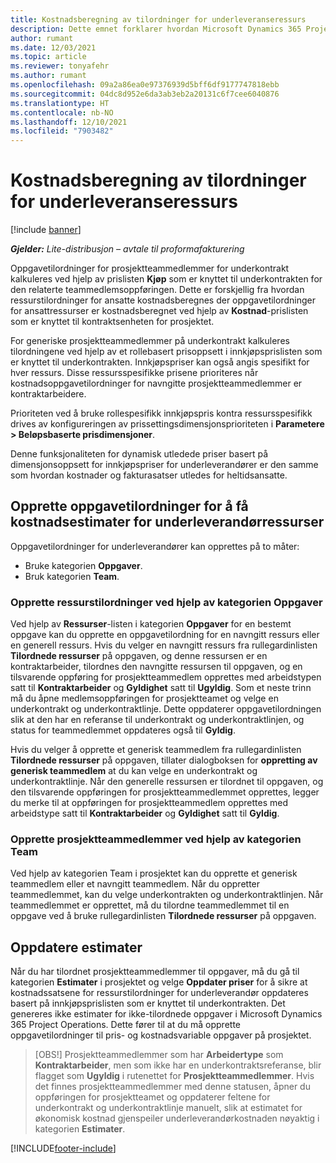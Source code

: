 ```yaml
---
title: Kostnadsberegning av tilordninger for underleveranseressurs
description: Dette emnet forklarer hvordan Microsoft Dynamics 365 Project Operations beregner kostnadsberegning av tilordninger for underleveranseressurs.
author: rumant
ms.date: 12/03/2021
ms.topic: article
ms.reviewer: tonyafehr
ms.author: rumant
ms.openlocfilehash: 09a2a86ea0e97376939d5bff6df9177747818ebb
ms.sourcegitcommit: 04dc8d952e6da3ab3eb2a20131c6f7cee6040876
ms.translationtype: HT
ms.contentlocale: nb-NO
ms.lasthandoff: 12/10/2021
ms.locfileid: "7903482"
---
```

# <a name="cost-estimation-of-subcontracted-resource-assignments"></a>Kostnadsberegning av tilordninger for underleveranseressurs

[!include [banner](../../includes/dataverse-preview.md)]

_**Gjelder:** Lite-distribusjon – avtale til proformafakturering_

Oppgavetilordninger for prosjektteammedlemmer for underkontrakt kalkuleres ved hjelp av prislisten **Kjøp** som er knyttet til underkontrakten for den relaterte teammedlemsoppføringen. Dette er forskjellig fra hvordan ressurstilordninger for ansatte kostnadsberegnes der oppgavetilordninger for ansattressurser er kostnadsberegnet ved hjelp av **Kostnad**-prislisten som er knyttet til kontraktsenheten for prosjektet. 

For generiske prosjektteammedlemmer på underkontrakt kalkuleres tilordningene ved hjelp av et rollebasert prisoppsett i innkjøpsprislisten som er knyttet til underkontrakten. Innkjøpspriser kan også angis spesifikt for hver ressurs. Disse ressursspesifikke prisene prioriteres når kostnadsoppgavetilordninger for navngitte prosjektteammedlemmer er kontraktarbeidere. 

Prioriteten ved å bruke rollespesifikk innkjøpspris kontra ressursspesifikk drives av konfigureringen av prissettingsdimensjonsprioriteten i **Parametere > Beløpsbaserte prisdimensjoner**.

Denne funksjonaliteten for dynamisk utledede priser basert på dimensjonsoppsett for innkjøpspriser for underleverandører er den samme som hvordan kostnader og fakturasatser utledes for heltidsansatte. 

## <a name="creating-task-assignments-for-getting-cost-estimates-of-subcontractor-resources"></a>Opprette oppgavetilordninger for å få kostnadsestimater for underleverandørressurser

Oppgavetilordninger for underleverandører kan opprettes på to måter: 
- Bruke kategorien **Oppgaver**.
- Bruk kategorien **Team**.

### <a name="creating-resources-assignments-using-the-tasks-tab"></a>Opprette ressurstilordninger ved hjelp av kategorien Oppgaver
Ved hjelp av **Ressurser**-listen i kategorien **Oppgaver** for en bestemt oppgave kan du opprette en oppgavetilordning for en navngitt ressurs eller en generell ressurs. Hvis du velger en navngitt ressurs fra rullegardinlisten **Tilordnede ressurser** på oppgaven, og denne ressursen er en kontraktarbeider, tilordnes den navngitte ressursen til oppgaven, og en tilsvarende oppføring for prosjektteammedlem opprettes med arbeidstypen satt til **Kontraktarbeider** og **Gyldighet** satt til **Ugyldig**. Som et neste trinn må du åpne medlemsoppføringen for prosjektteamet og velge en underkontrakt og underkontraktlinje. Dette oppdaterer oppgavetilordningen slik at den har en referanse til underkontrakt og underkontraktlinjen, og status for teammedlemmet oppdateres også til **Gyldig**.

Hvis du velger å opprette et generisk teammedlem fra rullegardinlisten **Tilordnede ressurser** på oppgaven, tillater dialogboksen for **oppretting av generisk teammedlem** at du kan velge en underkontrakt og underkontraktlinje. Når den generelle ressursen er tilordnet til oppgaven, og den tilsvarende oppføringen for prosjektteammedlemmet opprettes, legger du merke til at oppføringen for prosjektteammedlem opprettes med arbeidstype satt til **Kontraktarbeider** og **Gyldighet** satt til **Gyldig**.

### <a name="creating-project-team-members-using-the-team-tab"></a>Opprette prosjektteammedlemmer ved hjelp av kategorien Team
Ved hjelp av kategorien Team i prosjektet kan du opprette et generisk teammedlem eller et navngitt teammedlem. Når du oppretter teammedlemmet, kan du velge underkontrakten og underkontraktlinjen. Når teammedlemmet er opprettet, må du tilordne teammedlemmet til en oppgave ved å bruke rullegardinlisten **Tilordnede ressurser** på oppgaven. 

## <a name="updating-estimates"></a>Oppdatere estimater
Når du har tilordnet prosjektteammedlemmer til oppgaver, må du gå til kategorien **Estimater** i prosjektet og velge **Oppdater priser** for å sikre at kostnadssatsene for ressurstilordninger for underleverandør oppdateres basert på innkjøpsprislisten som er knyttet til underkontrakten. Det genereres ikke estimater for ikke-tilordnede oppgaver i Microsoft Dynamics 365 Project Operations. Dette fører til at du må opprette oppgavetilordninger til pris- og kostnadsvariable oppgaver på prosjektet. 

> [OBS!] Prosjektteammedlemmer som har **Arbeidertype** som **Kontraktarbeider**, men som ikke har en underkontraktsreferanse, blir flagget som **Ugyldig** i rutenettet for **Prosjektteammedlemmer**. Hvis det finnes prosjektteammedlemmer med denne statusen, åpner du oppføringen for prosjektteamet og oppdaterer feltene for underkontrakt og underkontraktlinje manuelt, slik at estimatet for økonomisk kostnad gjenspeiler underleverandørkostnaden nøyaktig i kategorien **Estimater**. 


[!INCLUDE[footer-include](../../includes/footer-banner.md)]

